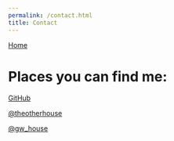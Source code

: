 ```yaml
---
permalink: /contact.html
title: Contact
---
```


<nav>
  <a href="/">Home</a>
</nav>

# Places you can find me:

[GitHub](https://github.com/gary-w-house/)

[@theotherhouse](https://www.instagram.com/theotherhouse/)

[@gw_house](https://twitter.com/gw_house)